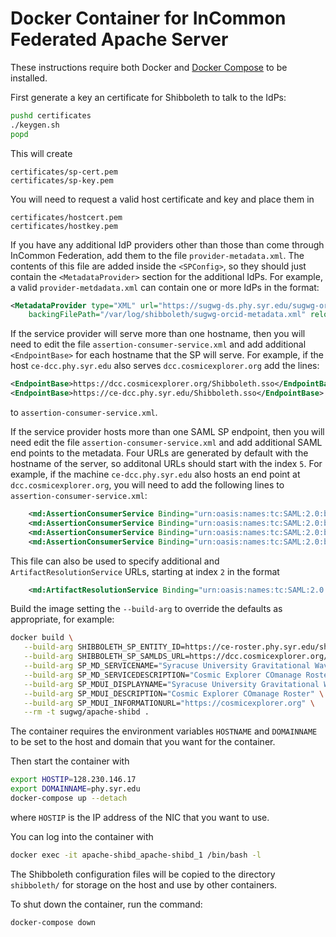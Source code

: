 # Docker Container for InCommon Federated Apache Server

These instructions require both Docker and [Docker Compose](https://docs.docker.com/compose/install/) to be installed.

First generate a key an certificate for Shibboleth to talk to the IdPs:
```sh
pushd certificates
./keygen.sh
popd
```
This will create
```
certificates/sp-cert.pem
certificates/sp-key.pem
```

You will need to request a valid host certificate and key and place them in
```
certificates/hostcert.pem
certificates/hostkey.pem
```

If you have any additional IdP providers other than those than come through InCommon Federation, add them to the file `provider-metadata.xml`. The contents of this file are added inside the `<SPConfig>`, so they should just contain the `<MetadataProvider>` section for the additional IdPs. For example, a valid `provider-metdadata.xml` can contain one or more IdPs in the format:
```xml
<MetadataProvider type="XML" url="https://sugwg-ds.phy.syr.edu/sugwg-orcid-metadata.xml"
    backingFilePath="/var/log/shibboleth/sugwg-orcid-metadata.xml" reloadInterval="82800" legacyOrgNames="true"/>
```

If the service provider will serve more than one hostname, then you will need to edit the file `assertion-consumer-service.xml` and add additional `<EndpointBase>` for each hostname that the SP will serve. For example, if the host `ce-dcc.phy.syr.edu` also serves `dcc.cosmicexplorer.org` add the lines:
```xml
<EndpointBase>https://dcc.cosmicexplorer.org/Shibboleth.sso</EndpointBase>
<EndpointBase>https://ce-dcc.phy.syr.edu/Shibboleth.sso</EndpointBase>
```
to `assertion-consumer-service.xml`.

If the service provider hosts more than one SAML SP endpoint, then you will need edit the file `assertion-consumer-service.xml` and add additional SAML end points to the metadata. Four URLs are generated by default with the hostname of the server, so additonal URLs should start with the index `5`. For example, if the machine `ce-dcc.phy.syr.edu` also hosts an end point at `dcc.cosmicexplorer.org`, you will need to add the following lines to `assertion-consumer-service.xml`:
```xml
    <md:AssertionConsumerService Binding="urn:oasis:names:tc:SAML:2.0:bindings:HTTP-POST" Location="/some/other/Shibboleth.sso/SAML2/POST" index="5"/>
    <md:AssertionConsumerService Binding="urn:oasis:names:tc:SAML:2.0:bindings:HTTP-POST-SimpleSign" Location="/some/other/Shibboleth.sso/SAML2/POST-SimpleSign" index="6"/>
    <md:AssertionConsumerService Binding="urn:oasis:names:tc:SAML:2.0:bindings:HTTP-Artifact" Location="/some/other/Shibboleth.sso/SAML2/Artifact" index="7"/>
    <md:AssertionConsumerService Binding="urn:oasis:names:tc:SAML:2.0:bindings:PAOS" Location="/some/other/Shibboleth.sso/SAML2/ECP" index="8"/>
```
This file can also be used to specify additional and `ArtifactResolutionService` URLs, starting at index `2` in the format
```xml
    <md:ArtifactResolutionService Binding="urn:oasis:names:tc:SAML:2.0:bindings:SOAP" Location="/some/other/Shibboleth.sso/Artifact/SOAP" index="2"/>
```

Build the image setting the `--build-arg` to override the defaults as appropriate, for example:
```sh
docker build \
   --build-arg SHIBBOLETH_SP_ENTITY_ID=https://ce-roster.phy.syr.edu/shibboleth-sp \
   --build-arg SHIBBOLETH_SP_SAMLDS_URL=https://dcc.cosmicexplorer.org/shibboleth-ds/index.html \
   --build-arg SP_MD_SERVICENAME="Syracuse University Gravitational Wave Group - CE COmanage" \
   --build-arg SP_MD_SERVICEDESCRIPTION="Cosmic Explorer COmanage Roster" \
   --build-arg SP_MDUI_DISPLAYNAME="Syracuse University Gravitational Wave Group - CE COmanage" \
   --build-arg SP_MDUI_DESCRIPTION="Cosmic Explorer COmanage Roster" \
   --build-arg SP_MDUI_INFORMATIONURL="https://cosmicexplorer.org" \
   --rm -t sugwg/apache-shibd .
```

The container requires the environment variables `HOSTNAME` and `DOMAINNAME` to be set to the host and domain that you want for the container.

Then start the container with
```sh
export HOSTIP=128.230.146.17
export DOMAINNAME=phy.syr.edu
docker-compose up --detach
```
where `HOSTIP` is the IP address of the NIC that you want to use.

You can log into the container with
```sh
docker exec -it apache-shibd_apache-shibd_1 /bin/bash -l
```

The Shibboleth configuration files will be copied to the directory `shibboleth/` for storage on the host and use by other containers.

To shut down the container, run the command:
```sh
docker-compose down
```
